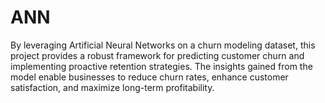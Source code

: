 # ANN
By leveraging Artificial Neural Networks on a churn modeling dataset, this project provides a robust framework for predicting customer churn and implementing proactive retention strategies. The insights gained from the model enable businesses to reduce churn rates, enhance customer satisfaction, and maximize long-term profitability.
